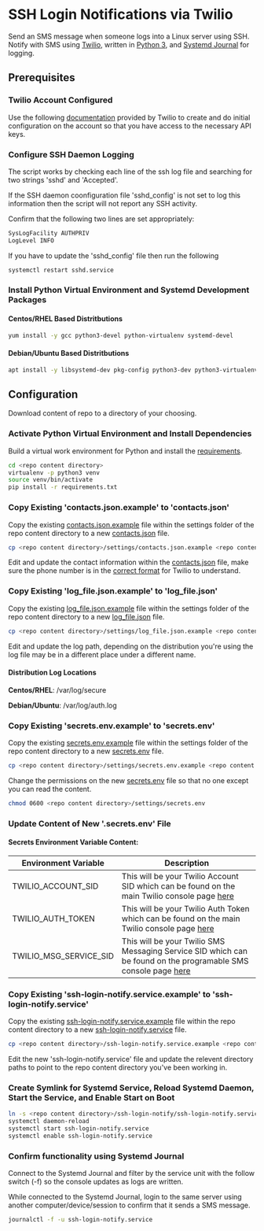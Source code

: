 # SSH Login Notifications via Twilio

Send an SMS message when someone logs into a Linux server using SSH. Notify with SMS using [Twilio](https://www.twilio.com), written in [Python 3](https://www.python.org/), and [Systemd Journal](https://github.com/systemd/python-systemd/) for logging.

## Prerequisites

### Twilio Account Configured

Use the following [documentation](https://www.twilio.com/docs/sms/quickstart/python-msg-svc) provided by Twilio to create and do initial configuration on the account so that you have access to the necessary API keys.

### Configure SSH Daemon Logging

The script works by checking each line of the ssh log file and searching for two strings 'sshd' and 'Accepted'.

If the SSH daemon coonfiguration file 'sshd_config' is not set to log this information then the script will not report any SSH activity.

Confirm that the following two lines are set appropriately:

```bash
SysLogFacility AUTHPRIV
LogLevel INFO
```

If you have to update the 'sshd_config' file then run the following

```bash
systemctl restart sshd.service
```

### Install Python Virtual Environment and Systemd Development Packages

#### Centos/RHEL Based Distritbutions

```bash
yum install -y gcc python3-devel python-virtualenv systemd-devel
```

#### Debian/Ubuntu Based Distritbutions

```bash
apt install -y libsystemd-dev pkg-config python3-dev python3-virtualenv
```

## Configuration

Download content of repo to a directory of your choosing.

### Activate Python Virtual Environment and Install Dependencies

Build a virtual work environment for Python and install the [requirements](requirements.txt).

```bash
cd <repo content directory>
virtualenv -p python3 venv
source venv/bin/activate
pip install -r requirements.txt
```

### Copy Existing 'contacts.json.example' to 'contacts.json'

Copy the existing [contacts.json.example](settings/contacts.json.example) file within the settings folder of the repo content directory to a new [contacts.json](settings/contacts.json.example) file.

```bash
cp <repo content directory>/settings/contacts.json.example <repo content directory>/settings/contacts.json
```

Edit and update the contact information within the [contacts.json](settings/contacts.json.example) file, make sure the phone number is in the [correct format](https://www.twilio.com/docs/glossary/what-e164) for Twilio to understand.

### Copy Existing 'log_file.json.example' to 'log_file.json'

Copy the existing [log_file.json.example](settings/log_file.json.example) file within the settings folder of the repo content directory to a new [log_file.json](settings/log_file.json.example) file.

```bash
cp <repo content directory>/settings/log_file.json.example <repo content directory>/settings/log_file.json
```

Edit and update the log path, depending on the distribution you're using the log file may be in a different place under a different name.

#### Distribution Log Locations

**Centos/RHEL**: /var/log/secure

**Debian/Ubuntu**: /var/log/auth.log

### Copy Existing 'secrets.env.example' to 'secrets.env'

Copy the existing [secrets.env.example](settings/secrets.env.example) file within  the settings folder of the repo content directory to a new [secrets.env](settings/secrets.env.example) file.

```bash
cp <repo content directory>/settings/secrets.env.example <repo content directory>/settings/secrets.env
```

Change the permissions on the new [secrets.env](settings/secrets.env.example) file so that no one except you can read the content.

```bash
chmod 0600 <repo content directory>/settings/secrets.env
```

### Update Content of New '.secrets.env' File

#### Secrets Environment Variable Content:

| Environment Variable   | Description                                                                                                                                                   |
| ---------------------- | ------------------------------------------------------------------------------------------------------------------------------------------------------------- |
| TWILIO_ACCOUNT_SID     | This will be your Twilio Account SID which can be found on the main Twilio console page [here](https://www.twilio.com/console)                                |
| TWILIO_AUTH_TOKEN      | This will be your Twilio Auth Token which can be found on the main Twilio console page [here](https://www.twilio.com/console)                                 |
| TWILIO_MSG_SERVICE_SID | This will be your Twilio SMS Messaging Service SID which can be found on the programable SMS console page [here](https://www.twilio.com/console/sms/services) |

### Copy Existing 'ssh-login-notify.service.example' to 'ssh-login-notify.service'

Copy the existing [ssh-login-notify.service.example](ssh-login-notify.service.example) file within the repo content directory to a new [ssh-login-notify.service](ssh-login-notify.service.example) file.

```bash
cp <repo content directory>/ssh-login-notify.service.example <repo content directory>/ssh-login-notify.service
```

Edit the new 'ssh-login-notify.service' file and update the relevent directory paths to point to the repo content directory you've been working in.

### Create Symlink for Systemd Service, Reload Systemd Daemon, Start the Service, and Enable Start on Boot

```bash
ln -s <repo content directory>/ssh-login-notify/ssh-login-notify.service /etc/systemd/system/multi-user.target.wants/ssh-login-notify.service
systemctl daemon-reload
systemctl start ssh-login-notify.service
systemctl enable ssh-login-notify.service
```

### Confirm functionality using Systemd Journal

Connect to the Systemd Journal and filter by the service unit with the follow switch (-f) so the console updates as logs are written.

While connected to the Systemd Journal, login to the same server using another computer/device/session to confirm that it sends a SMS message.

```bash
journalctl -f -u ssh-login-notify.service
```
